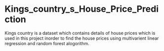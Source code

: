 # Kings_country_s_House_Price_Prediction
Kings country is a dataset which contains details of house prices which is used in this project inorder to find the house prices using multivarient linear regression and random forest alogorithm.
